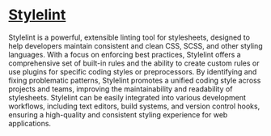 # [Stylelint](https://stylelint.io/)

Stylelint is a powerful, extensible linting tool for stylesheets, designed to help developers maintain consistent and clean CSS, SCSS, and other styling languages. With a focus on enforcing best practices, Stylelint offers a comprehensive set of built-in rules and the ability to create custom rules or use plugins for specific coding styles or preprocessors. By identifying and fixing problematic patterns, Stylelint promotes a unified coding style across projects and teams, improving the maintainability and readability of stylesheets. Stylelint can be easily integrated into various development workflows, including text editors, build systems, and version control hooks, ensuring a high-quality and consistent styling experience for web applications.
